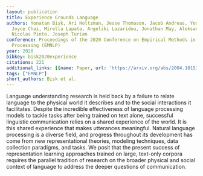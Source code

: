 ```yaml
---
layout: publication
title: Experience Grounds Language
authors: Yonatan Bisk, Ari Holtzman, Jesse Thomason, Jacob Andreas, Yoshua Bengio,
  Joyce Chai, Mirella Lapata, Angeliki Lazaridou, Jonathan May, Aleksandr Nisnevich,
  Nicolas Pinto, Joseph Turian
conference: Proceedings of the 2020 Conference on Empirical Methods in Natural Language
  Processing (EMNLP)
year: 2020
bibkey: bisk2020experience
citations: 221
additional_links: [{name: Paper, url: 'https://arxiv.org/abs/2004.10151'}]
tags: ["EMNLP"]
short_authors: Bisk et al.
---
```

Language understanding research is held back by a failure to relate language
to the physical world it describes and to the social interactions it
facilitates. Despite the incredible effectiveness of language processing models
to tackle tasks after being trained on text alone, successful linguistic
communication relies on a shared experience of the world. It is this shared
experience that makes utterances meaningful.
  Natural language processing is a diverse field, and progress throughout its
development has come from new representational theories, modeling techniques,
data collection paradigms, and tasks. We posit that the present success of
representation learning approaches trained on large, text-only corpora requires
the parallel tradition of research on the broader physical and social context
of language to address the deeper questions of communication.